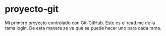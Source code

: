 # proyecto-git
Mi primero proyecto controlado con Git-GitHub.
Este es el read.me de la rama login.  De esta manera se ve que se puede hacer uno para cada rama.
